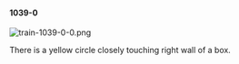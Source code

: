 #### 1039-0
![train-1039-0-0.png](https://github.com/lil-lab/nlvr/raw/master/nlvr/train/images/20/train-1039-0-0.png "train-1039-0-0.png")

There is a yellow circle closely touching right wall of a box.